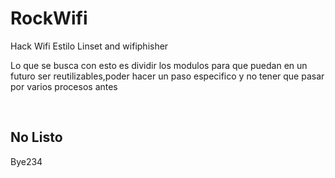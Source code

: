 <h1>RockWifi</h1>
Hack Wifi Estilo Linset and wifiphisher <br>

Lo que se busca con esto es dividir los modulos para que puedan en un futuro ser reutilizables,poder hacer un paso especifico y no tener que pasar por varios procesos antes

<br>
<h2>No Listo</h2>
Bye234
